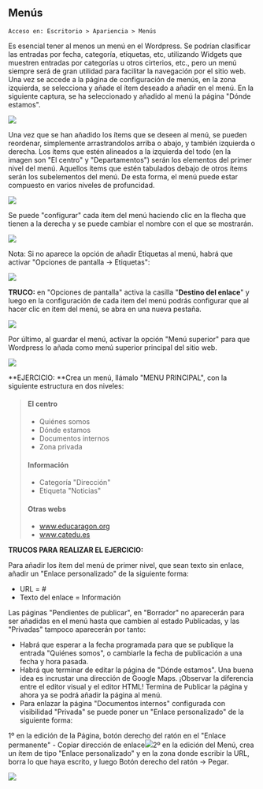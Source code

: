 ## Menús

```
Acceso en: Escritorio > Apariencia > Menús
```

Es esencial tener al menos un menú en el Wordpress. Se podrían  clasificar las entradas por fecha, categoría, etiquetas, etc, utilizando Widgets que muestren entradas por categorías u otros cirterios, etc., pero un menú siempre será de gran utilidad para facilitar la navegación por el sitio web. Una vez se accede a la página de configuración de menús, en la zona izquierda, se selecciona y añade el ítem deseado a añadir en el menú. En la siguiente captura, se ha seleccionado y añadido al menú la página "Dónde estamos".

![](https://catedu.github.io/atrevete-con-wordpress/assets/crear-menu-1.png)

Una vez que se han añadido los ítems que se deseen al menú, se pueden reordenar, simplemente arrastrandolos arriba o abajo, y también izquierda o derecha. Los ítems que estén alineados a la izquierda del todo \(en la imagen son "El centro" y "Departamentos"\) serán los elementos del primer nivel del menú. Aquellos ítems que estén tabulados debajo de otros ítems serán los subelementos del menú. De esta forma, el menú puede estar compuesto en varios niveles de profuncidad.

![](https://catedu.github.io/atrevete-con-wordpress/assets/crear-menu-2.png)

Se puede "configurar" cada ítem del menú haciendo clic en la flecha que tienen a la derecha y se puede cambiar el nombre con el que se mostrarán.

![](https://catedu.github.io/atrevete-con-wordpress/assets/crear-menu-3.png)

Nota: Si no aparece la opción de añadir Etiquetas al menú, habrá que activar  "Opciones de pantalla -&gt; Etiquetas":

![](https://catedu.github.io/atrevete-con-wordpress/assets/menu-etiquetas-1.png)

**TRUCO:** en "Opciones de pantalla" activa la casilla "**Destino del enlace**" y luego en la configuración de cada item del menú podrás configurar que al hacer clic en item del menú, se abra en una nueva pestaña.

![](https://catedu.github.io/atrevete-con-wordpress/assets/menu-etiquetas-2.png)

Por último, al guardar el menú, activar la opción "Menú superior" para que Wordpress lo añada como menú superior principal del sitio web.

![](https://catedu.github.io/atrevete-con-wordpress/assets/menu-guardar.png)

**EJERCICIO: **Crea un menú, llámalo "MENU PRINCIPAL", con la siguiente estructura en dos niveles:

> #### El centro
>
> * Quiénes somos
> * Dónde estamos
> * Documentos internos
> * Zona privada
>
> #### Información
>
> * Categoría "Dirección"
> * Etiqueta "Noticias"
>
> #### Otras webs
>
> * www.educaragon.org
> * www.catedu.es

**TRUCOS PARA REALIZAR EL EJERCICIO:**

Para añadir los ítem del menú de primer nivel, que sean texto sin enlace, añadir un "Enlace personalizado" de la siguiente forma:

* URL = \#
* Texto del enlace = Información

Las páginas "Pendientes de publicar", en "Borrador" no aparecerán para ser añadidas en el menú hasta que cambien al estado Publicadas, y las "Privadas" tampoco aparecerán por tanto:

* Habrá que esperar a la fecha programada para que se publique la entrada "Quiénes somos", o cambiarle la fecha de publicación a una fecha y hora pasada.
* Habrá que terminar de editar la página de "Dónde estamos". Una buena idea es incrustar una dirección de Google Maps.  ¡Observar la diferencia entre el editor visual y el editor HTML! Termina de Publicar la página y ahora ya se podrá añadir la página al menú.
* Para enlazar la página "Documentos internos" configurada con visibilidad "Privada" se puede poner un "Enlace personalizado" de la siguiente forma:

1º en la edición de la Página, botón derecho del ratón en el "Enlace permanente" - Copiar dirección de enlace![](https://catedu.github.io/atrevete-con-wordpress/assets/enlace-personalizado-1.png)2º en la edición del Menú, crea un ítem de tipo "Enlace personalizado" y en la zona donde escribir la URL, borra lo que haya escrito, y luego Botón derecho del ratón -&gt; Pegar.

![](https://catedu.github.io/atrevete-con-wordpress/assets/enlace-personalizado-2.png)


